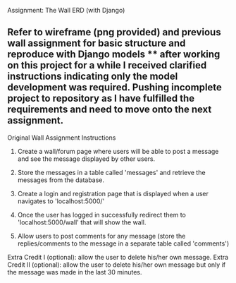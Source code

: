 Assignment: The Wall ERD (with Django)

Refer to wireframe (png provided) and previous wall assignment for basic structure and reproduce with Django models
** after working on this project for a while I received clarified instructions indicating only the model development was required. Pushing incomplete project to repository as I have fulfilled the requirements and need to move onto the next assignment.
----------------------
Original Wall Assignment Instructions

1. Create a wall/forum page where users will be able to post a message and see the message displayed by other users.

2. Store the messages in a table called 'messages' and retrieve the messages from the database.

3. Create a login and registration page that is displayed when a user navigates to 'localhost:5000/'

4. Once the user has logged in successfully redirect them to 'localhost:5000/wall' that will show the wall.

5. Allow users to post comments for any message (store the replies/comments to the message in a separate table called 'comments')


Extra Credit I (optional): allow the user to delete his/her own message.
Extra Credit II (optional): allow the user to delete his/her own message but only if the message was made in the last 30 minutes.
